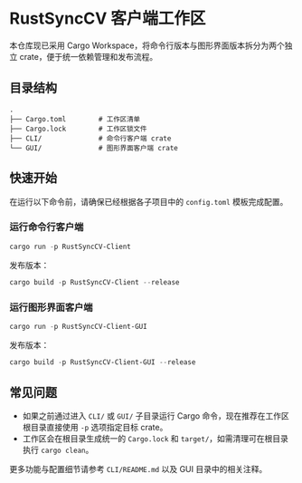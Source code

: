 # RustSyncCV 客户端工作区

本仓库现已采用 Cargo Workspace，将命令行版本与图形界面版本拆分为两个独立 crate，便于统一依赖管理和发布流程。

## 目录结构

```
.
├── Cargo.toml        # 工作区清单
├── Cargo.lock        # 工作区锁文件
├── CLI/              # 命令行客户端 crate
└── GUI/              # 图形界面客户端 crate
```

## 快速开始

在运行以下命令前，请确保已经根据各子项目中的 `config.toml` 模板完成配置。

### 运行命令行客户端

```powershell
cargo run -p RustSyncCV-Client
```

发布版本：

```powershell
cargo build -p RustSyncCV-Client --release
```

### 运行图形界面客户端

```powershell
cargo run -p RustSyncCV-Client-GUI
```

发布版本：

```powershell
cargo build -p RustSyncCV-Client-GUI --release
```

## 常见问题

- 如果之前通过进入 `CLI/` 或 `GUI/` 子目录运行 Cargo 命令，现在推荐在工作区根目录直接使用 `-p` 选项指定目标 crate。
- 工作区会在根目录生成统一的 `Cargo.lock` 和 `target/`，如需清理可在根目录执行 `cargo clean`。

更多功能与配置细节请参考 `CLI/README.md` 以及 GUI 目录中的相关注释。
